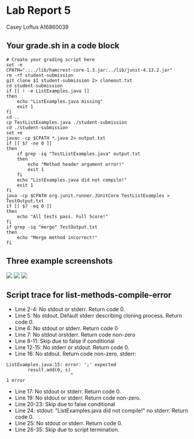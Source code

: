 # Lab Report 5
Casey Loftus
A16860039

## Your grade.sh in a code block

```
# Create your grading script here
set -e 
CPATH=".:../lib/hamcrest-core-1.3.jar:../lib/junit-4.13.2.jar"
rm -rf student-submission
git clone $1 student-submission 2> cloneout.txt
cd student-submission
if [[ ! -e ListExamples.java ]]
then 
    echo "ListExamples.java missing"
    exit 1
fi
cd ..
cp TestListExamples.java ./student-submission
cd ./student-submission
set +e
javac -cp $CPATH *.java 2> output.txt
if [[ $? -ne 0 ]]
then
    if grep -iq "TestListExamples.java" output.txt 
    then
        echo "Method header argument error!"
        exit 1
    fi
    echo "ListExamples.java did not compile!"
    exit 1
fi
java -cp $CPATH org.junit.runner.JUnitCore TestListExamples > TestOutput.txt
if [[ $? -eq 0 ]]
then
    echo "All tests pass. Full Score!"
fi
if grep -iq "merge" TestOutput.txt
then
    echo "Merge method incorrect!"
fi
```

## Three example screenshots
![](https://user-images.githubusercontent.com/114450184/204182220-94e782b1-0088-4099-a3fa-19881e14fd45.png)
![](https://user-images.githubusercontent.com/114450184/204182235-59bcc469-62b0-41fe-b1b1-998b602d5b4e.png)
![](https://user-images.githubusercontent.com/114450184/204182251-25cb3fba-bc0d-40ab-b218-641f30e7b3d1.png)

## Script trace for list-methods-compile-error
* Line 2-4: No stdout or stderr. Return code 0.
* Line 5: No stdout. Default stderr describing cloning process. Return code 0.
* Line 6: No stdout or stderr. Return code 0
* Line 7: No stdout orstderr. Return code non-zero
* Line 8-11: Skip due to false if conditional
* Line 12-15: No stderr or stdout. Return code 0.
* Line 16: No stdout. Return code non-zero. stderr:
```
ListExamples.java:15: error: ';' expected
        result.add(0, s)
                        ^
1 error
```
* Line 17: No stdout or stderr. Return code 0.
* Line 19: No stdout or stderr. Return code non-zero.
* Line 20-23: Skip due to false conditional
* Line 24: stdout: "ListExamples.java did not compile!" no stderr. Return code 0.
* Line 25: No stdout or stderr. Return code 0.
* Line 26-35: Skip due to script termination.